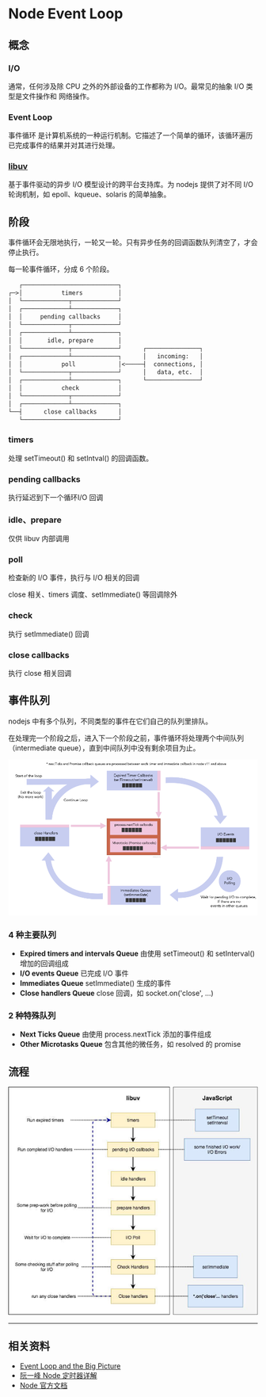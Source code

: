 # Node Event Loop
## 概念

### I/O

通常，任何涉及除 CPU 之外的外部设备的工作都称为 I/O。最常见的抽象 I/O 类型是文件操作和 网络操作。

### Event Loop

事件循环 是计算机系统的一种运行机制。它描述了一个简单的循环，该循环遍历已完成事件的结果并对其进行处理。

### [libuv](http://docs.libuv.org/en/v1.x/design.html?fileGuid=JG8pVPY3WKt8YjD3)

基于事件驱动的异步 I/O 模型设计的跨平台支持库。为 nodejs 提供了对不同 I/O 轮询机制，如 epoll、kqueue、solaris 的简单抽象。

## 阶段

事件循环会无限地执行，一轮又一轮。只有异步任务的回调函数队列清空了，才会停止执行。

每一轮事件循环，分成 6 个阶段。

```plain
   ┌───────────────────────────┐
┌─>│           timers          │
│  └─────────────┬─────────────┘
│  ┌─────────────┴─────────────┐
│  │     pending callbacks     │
│  └─────────────┬─────────────┘
│  ┌─────────────┴─────────────┐
│  │       idle, prepare       │
│  └─────────────┬─────────────┘      ┌───────────────┐
│  ┌─────────────┴─────────────┐      │   incoming:   │
│  │           poll            │<─────┤  connections, │
│  └─────────────┬─────────────┘      │   data, etc.  │
│  ┌─────────────┴─────────────┐      └───────────────┘
│  │           check           │
│  └─────────────┬─────────────┘
│  ┌─────────────┴─────────────┐
└──┤      close callbacks      │
   └───────────────────────────┘
```
### timers

处理 setTimeout() 和 setIntval() 的回调函数。

### pending callbacks

执行延迟到下一个循环I/O 回调

### idle、prepare

仅供 libuv 内部调用

### poll

检查新的 I/O 事件，执行与 I/O 相关的回调

close 相关、timers 调度、setImmediate() 等回调除外

### check

执行 setImmediate() 回调

### close callbacks

执行 close 相关回调

## 事件队列

nodejs 中有多个队列，不同类型的事件在它们自己的队列里排队。

在处理完一个阶段之后，进入下一个阶段之前，事件循环将处理两个中间队列（intermediate queue），直到中间队列中没有剩余项目为止。

![图片](./../img/node_event_loop_01.png)

### 4 种主要队列

* **Expired timers and intervals Queue** 由使用 setTimeout() 和 setInterval() 增加的回调组成
* **I/O events Queue** 已完成 I/O 事件
* **Immediates Queue** setImmediate() 生成的事件
* **Close handlers Queue** close 回调，如 socket.on('close', ...)
### 2 种特殊队列

* **Next Ticks Queue** 由使用 process.nextTick 添加的事件组成
* **Other Microtasks Queue** 包含其他的微任务，如 resolved 的 promise
## 流程

![图片](./../img/node_event_loop_02.png)


---


## 相关资料

* [Event Loop and the Big Picture](https://blog.insiderattack.net/event-loop-and-the-big-picture-nodejs-event-loop-part-1-1cb67a182810?fileGuid=JG8pVPY3WKt8YjD3)
* [阮一峰 Node 定时器详解](http://www.ruanyifeng.com/blog/2018/02/node-event-loop.html?fileGuid=JG8pVPY3WKt8YjD3)
* [Node 官方文档](https://nodejs.org/en/docs/guides/event-loop-timers-and-nexttick/?fileGuid=JG8pVPY3WKt8YjD3)
